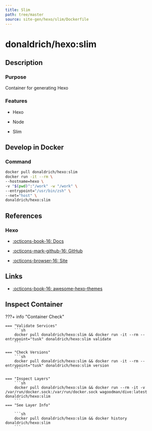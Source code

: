 ```yaml
---
title: Slim
path: tree/master
source: site-gen/hexo/slim/Dockerfile
---
```


# donaldrich/hexo:slim

## Description

### Purpose

Container for generating Hexo

### Features

- Hexo

- Node

- Slim

## Develop in Docker

### Command

```sh
docker pull donaldrich/hexo:slim
docker run -it --rm \
--hostname=hexo \
-v "$(pwd)":"/work" -w "/work" \
--entrypoint="/usr/bin/zsh" \
--net="host" \
donaldrich/hexo:slim
```

## References

### Hexo

- [:octicons-book-16: Docs](https://hexo.io/docs)

- [:octicons-mark-github-16: GitHub](https://github.com/hexojs/hexo)

- [:octicons-browser-16: Site](https://hexo.io)

## Links

- [:octicons-book-16: awesome-hexo-themes](https://awesomeopensource.com/projects/hexo-theme)

## Inspect Container

???+ info "Container Check"

    === "Validate Services"
        ```sh
        docker pull donaldrich/hexo:slim && docker run -it --rm --entrypoint="tusk" donaldrich/hexo:slim validate
        ```

    === "Check Versions"
        ```sh
        docker pull donaldrich/hexo:slim && docker run -it --rm --entrypoint="tusk" donaldrich/hexo:slim version
        ```

    === "Inspect Layers"
        ```sh
        docker pull donaldrich/hexo:slim && docker run --rm -it -v /var/run/docker.sock:/var/run/docker.sock wagoodman/dive:latest donaldrich/hexo:slim
        ```
    === "See Layer Info"

        ```sh
        docker pull donaldrich/hexo:slim && docker history donaldrich/hexo:slim
        ```
